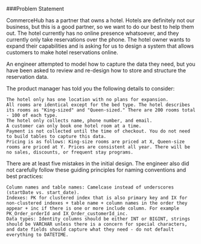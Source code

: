 ###Problem Statement

CommerceHub has a partner that owns a hotel. Hotels are definitely not our business, but this is a good partner, so we want to do our best to help them out. The hotel currently has no online presence whatsoever, and they currently only take reservations over the phone. The hotel owner wants to expand their capabilities and is asking for us to design a system that allows customers to make hotel reservations online.

An engineer attempted to model how to capture the data they need, but you have been asked to review and re-design how to store and structure the reservation data.

The product manager has told you the following details to consider:

    The hotel only has one location with no plans for expansion.
    All rooms are identical except for the bed type. The hotel describes its rooms as "King-sized" and "Queen-sized." There are 200 rooms total - 100 of each type.
    The hotel only collects name, phone number, and email.
    A customer can only book one hotel room at a time.
    Payment is not collected until the time of checkout. You do not need to build tables to capture this data.
    Pricing is as follows: King-size rooms are priced at X, Queen-size rooms are priced at Y. Prices are consistent all year. There will be no sales, discounts, or frequent stay programs.

There are at least five mistakes in the initial design. The engineer also did not carefully follow these guiding principles for naming conventions and best practices:

    Column names and table names: Camelcase instead of underscores (startDate vs. start_date).
    Indexes: PK for clustered index that is also primary key and IX for non-clustered indexes + table name + column names in the order they appear + inc if there is one or more include column. For example PK_Order_orderId and IX_Order_customerId_inc.
    Data types: Identity columns should be either INT or BIGINT, strings should be VARCHAR unless there is a concern for special characters, and date fields should capture what they need - do not default everything to DATETIME.
